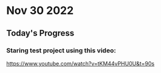 # Nov 30 2022

## Today's Progress

### Staring test project using this video:
https://www.youtube.com/watch?v=tKM44vPHU0U&t=90s






